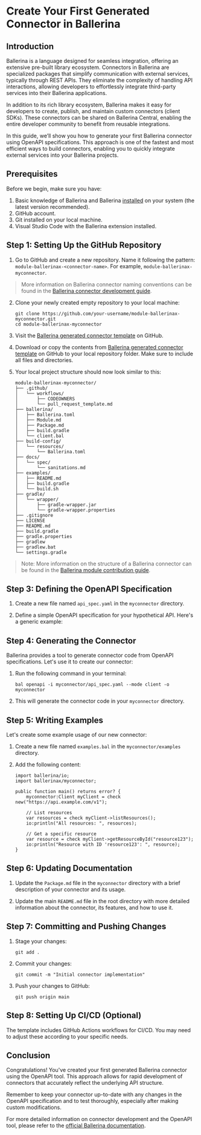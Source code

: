 # Create Your First Generated Connector in Ballerina

## Introduction

Ballerina is a language designed for seamless integration, offering an extensive pre-built library ecosystem. Connectors in Ballerina are specialized packages that simplify communication with external services, typically through REST APIs. They eliminate the complexity of handling API interactions, allowing developers to effortlessly integrate third-party services into their Ballerina applications.

In addition to its rich library ecosystem, Ballerina makes it easy for developers to create, publish, and maintain custom connectors (client SDKs). These connectors can be shared on Ballerina Central, enabling the entire developer community to benefit from reusable integrations.

In this guide, we’ll show you how to generate your first Ballerina connector using OpenAPI specifications. This approach is one of the fastest and most efficient ways to build connectors, enabling you to quickly integrate external services into your Ballerina projects.

## Prerequisites

Before we begin, make sure you have:

1. Basic knowledge of Ballerina and Ballerina [installed](https://ballerina.io/downloads/) on your system (the latest version recommended).
2. GitHub account.
3. Git installed on your local machine.
4. Visual Studio Code with the Ballerina extension installed.

## Step 1: Setting Up the GitHub Repository

1. Go to GitHub and create a new repository. Name it following the pattern: `module-ballerinax-<connector-name>`. For example, `module-ballerinax-myconnector`. 

> More information on Ballerina connector naming conventions can be found in the [Ballerina connector development guide](https://github.com/ballerina-platform/ballerina-library/blob/main/docs/connector-development-process.md#naming-convention).

2. Clone your newly created empty repository to your local machine:
   ```
   git clone https://github.com/your-username/module-ballerinax-myconnector.git
   cd module-ballerinax-myconnector
   ```

3. Visit the [Ballerina generated connector template](https://github.com/ballerina-platform/ballerina-library/tree/main/library-templates/generated-connector-template) on GitHub.

4. Download or copy the contents from [Ballerina generated connector template](https://github.com/ballerina-platform/ballerina-library/tree/main/library-templates/generated-connector-template) on GitHub to your local repository folder. Make sure to include all files and directories.

5. Your local project structure should now look similar to this:
   ```
   module-ballerinax-myconnector/
   ├── .github/
   │   └── workflows/
   │       ├── CODEOWNERS
   │       └── pull_request_template.md
   ├── ballerina/
   │   ├── Ballerina.toml
   │   ├── Module.md
   │   ├── Package.md
   │   ├── build.gradle
   │   └── client.bal
   ├── build-config/
   │   └── resources/
   │       └── Ballerina.toml
   ├── docs/
   │   └── spec/
   │       └── sanitations.md
   ├── examples/
   │   ├── README.md
   │   ├── build.gradle
   │   └── build.sh
   ├── gradle/
   │   └── wrapper/
   │       ├── gradle-wrapper.jar
   │       └── gradle-wrapper.properties
   ├── .gitignore
   ├── LICENSE
   ├── README.md
   ├── build.gradle
   ├── gradle.properties
   ├── gradlew
   ├── gradlew.bat
   └── settings.gradle
   ```
> Note: More information on the structure of a Ballerina connector can be found in the [Ballerina module contribution guide](https://github.com/ballerina-platform/ballerina-library/blob/main/docs/adding-a-new-ballerina-module.md#directory-structure).

## Step 3: Defining the OpenAPI Specification

1. Create a new file named `api_spec.yaml` in the `myconnector` directory.

2. Define a simple OpenAPI specification for your hypothetical API. Here's a generic example:

## Step 4: Generating the Connector

Ballerina provides a tool to generate connector code from OpenAPI specifications. Let's use it to create our connector:

1. Run the following command in your terminal:
   ```
   bal openapi -i myconnector/api_spec.yaml --mode client -o myconnector
   ```

2. This will generate the connector code in your `myconnector` directory.

## Step 5: Writing Examples

Let's create some example usage of our new connector:

1. Create a new file named `examples.bal` in the `myconnector/examples` directory.

2. Add the following content:

   ```ballerina
   import ballerina/io;
   import ballerinax/myconnector;
   
   public function main() returns error? {
       myconnector:Client myClient = check new("https://api.example.com/v1");
   
       // List resources
       var resources = check myClient->listResources();
       io:println("All resources: ", resources);
   
       // Get a specific resource
       var resource = check myClient->getResourceById("resource123");
       io:println("Resource with ID 'resource123': ", resource);
   }
   ```

## Step 6: Updating Documentation

1. Update the `Package.md` file in the `myconnector` directory with a brief description of your connector and its usage.

2. Update the main `README.md` file in the root directory with more detailed information about the connector, its features, and how to use it.

## Step 7: Committing and Pushing Changes

1. Stage your changes:
   ```
   git add .
   ```

2. Commit your changes:
   ```
   git commit -m "Initial connector implementation"
   ```

3. Push your changes to GitHub:
   ```
   git push origin main
   ```

## Step 8: Setting Up CI/CD (Optional)

The template includes GitHub Actions workflows for CI/CD. You may need to adjust these according to your specific needs.

## Conclusion

Congratulations! You've created your first generated Ballerina connector using the OpenAPI tool. This approach allows for rapid development of connectors that accurately reflect the underlying API structure.

Remember to keep your connector up-to-date with any changes in the OpenAPI specification and to test thoroughly, especially after making custom modifications.

For more detailed information on connector development and the OpenAPI tool, please refer to the [official Ballerina documentation](https://ballerina.io/learn/openapi-tool/).
